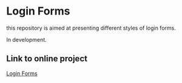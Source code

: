 
# Login Forms

this repository is aimed at presenting different styles of login forms.

In development.


## Link to online project

[Login Forms](https://login-forms-beige.vercel.app)
